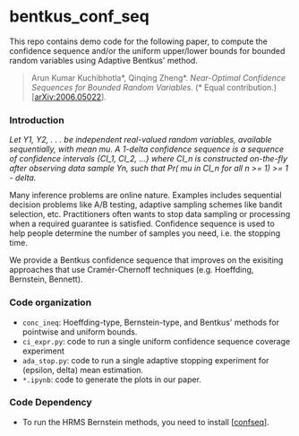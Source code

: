# bentkus_conf_seq

This repo contains demo code for the following paper, to compute the confidence sequence and/or the uniform upper/lower bounds for bounded random variables using Adaptive Bentkus' method.

> Arun Kumar Kuchibhotla\*, Qinqing Zheng\*.  *Near-Optimal Confidence Sequences for Bounded Random Variables*. (\* Equal contribution.) [[arXiv:2006.05022](https://arxiv.org/abs/2006.05022)].


### Introduction

*Let Y1, Y2, . . . be independent real-valued random variables, available sequentially, with mean mu.
A 1-delta confidence sequence is a sequence of confidence intervals {CI_1, CI_2, ...} where CI_n is
constructed on-the-fly after observing data sample Yn, such that
Pr( mu in CI_n for all n >= 1) >= 1 - delta.*

Many inference problems are online nature. Examples includes sequential decision problems like A/B testing, adaptive
sampling schemes like bandit selection, etc. Practitioners often wants to stop data sampling or processing when a
required guarantee is satisfied. Confidence sequence is used to help people determine the number of samples you need, i.e.
the stopping time.

We provide a Bentkus confidence sequence that improves on the exisiting approaches that use Cramér-Chernoff techniques
(e.g. Hoeffding, Bernstein, Bennett).


### Code organization
- `conc_ineq`: Hoeffding-type, Bernstein-type, and Bentkus' methods for pointwise and uniform bounds.
- `ci_expr.py`: code to run a single uniform confidence sequence coverage experiment
- `ada_stop.py`: code to run a single adaptive stopping experiment for (epsilon, delta) mean estimation.
- `*.ipynb`: code to generate the plots in our paper.

### Code Dependency
- To run the HRMS Bernstein methods, you need to install [[confseq](https://github.com/gostevehoward/confseqi)].
